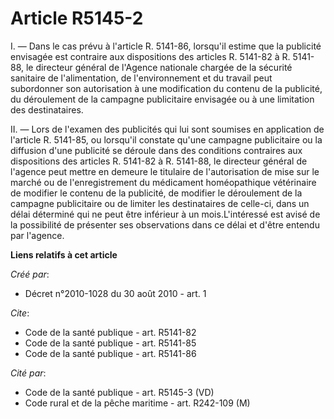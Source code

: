 # Article R5145-2

I. ― Dans le cas prévu à l'article R. 5141-86, lorsqu'il estime que la publicité envisagée est contraire aux dispositions des
articles R. 5141-82 à R. 5141-88, le directeur général de l'Agence nationale chargée de la sécurité sanitaire de
l'alimentation, de l'environnement et du travail peut subordonner son autorisation à une modification du contenu de la
publicité, du déroulement de la campagne publicitaire envisagée ou à une limitation des destinataires. 

II. ― Lors de l'examen des publicités qui lui sont soumises en application de l'article R. 5141-85, ou lorsqu'il constate
qu'une campagne publicitaire ou la diffusion d'une publicité se déroule dans des conditions contraires aux dispositions des
articles R. 5141-82 à R. 5141-88, le directeur général de l'agence peut mettre en demeure le titulaire de l'autorisation de
mise sur le marché ou de l'enregistrement du médicament homéopathique vétérinaire de modifier le contenu de la publicité, de
modifier le déroulement de la campagne publicitaire ou de limiter les destinataires de celle-ci, dans un délai déterminé qui
ne peut être inférieur à un mois.L'intéressé est avisé de la possibilité de présenter ses observations dans ce délai et
d'être entendu par l'agence.

**Liens relatifs à cet article**

_Créé par_:

  - Décret n°2010-1028 du 30 août 2010 - art. 1

_Cite_:

  - Code de la santé publique - art. R5141-82
  - Code de la santé publique - art. R5141-85
  - Code de la santé publique - art. R5141-86

_Cité par_:

  - Code de la santé publique - art. R5145-3 (VD)
  - Code rural et de la pêche maritime - art. R242-109 (M)
